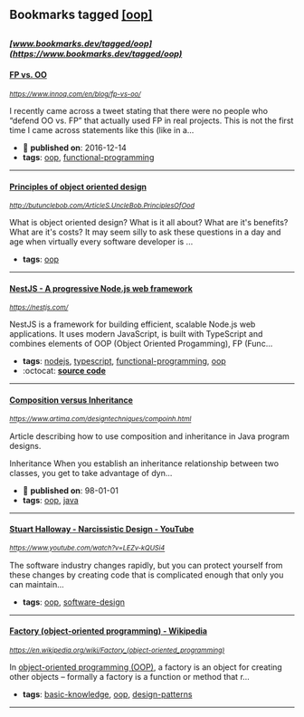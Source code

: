 ## Bookmarks tagged [[oop]](https://www.bookmarks.dev/search?q=[oop])

_<sup><sup>[www.bookmarks.dev/tagged/oop](https://www.bookmarks.dev/tagged/oop)</sup></sup>_
---
#### [FP vs. OO](https://www.innoq.com/en/blog/fp-vs-oo/)
_<sup>https://www.innoq.com/en/blog/fp-vs-oo/</sup>_

I recently came across a tweet stating that there were no people who “defend OO vs. FP” that actually used FP in real projects. This is not the first time I came across statements like this (like in a...
* :calendar: **published on**: 2016-12-14
* **tags**: [oop](../tagged/oop.md), [functional-programming](../tagged/functional-programming.md)
---
#### [Principles of object oriented design](http://butunclebob.com/ArticleS.UncleBob.PrinciplesOfOod)
_<sup>http://butunclebob.com/ArticleS.UncleBob.PrinciplesOfOod</sup>_

What is object oriented design? What is it all about? What are it's benefits? What are it's costs? It may seem silly to ask these questions in a day and age when virtually every software developer is ...
* **tags**: [oop](../tagged/oop.md)
---
#### [NestJS - A progressive Node.js web framework](https://nestjs.com/)
_<sup>https://nestjs.com/</sup>_

NestJS is a framework for building efficient, scalable Node.js web applications. It uses modern JavaScript, is built with TypeScript and combines elements of OOP (Object Oriented Progamming), FP (Func...
* **tags**: [nodejs](../tagged/nodejs.md), [typescript](../tagged/typescript.md), [functional-programming](../tagged/functional-programming.md), [oop](../tagged/oop.md)
* :octocat: **[source code](https://github.com/nestjs/nest)**
---
#### [Composition versus Inheritance](https://www.artima.com/designtechniques/compoinh.html)
_<sup>https://www.artima.com/designtechniques/compoinh.html</sup>_

Article describing how to use composition and inheritance in Java program designs.

 Inheritance
When you establish an inheritance relationship between two classes, you get to take advantage of dyn...
* :calendar: **published on**: 98-01-01
* **tags**: [oop](../tagged/oop.md), [java](../tagged/java.md)
---
#### [Stuart Halloway - Narcissistic Design - YouTube](https://www.youtube.com/watch?v=LEZv-kQUSi4)
_<sup>https://www.youtube.com/watch?v=LEZv-kQUSi4</sup>_

The software industry changes rapidly, but you can protect yourself from these changes by creating code that is complicated enough that only you can maintain...
* **tags**: [oop](../tagged/oop.md), [software-design](../tagged/software-design.md)
---
#### [Factory (object-oriented programming) - Wikipedia](https://en.wikipedia.org/wiki/Factory_(object-oriented_programming))
_<sup>https://en.wikipedia.org/wiki/Factory_(object-oriented_programming)</sup>_

In [object-oriented programming (OOP)](https://en.wikipedia.org/wiki/Object-oriented_programming), a factory is an object for creating other objects – formally a factory is a function or method that r...
* **tags**: [basic-knowledge](../tagged/basic-knowledge.md), [oop](../tagged/oop.md), [design-patterns](../tagged/design-patterns.md)
---
